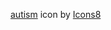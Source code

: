 <a target="_blank" href="https://icons8.cn/icons/set/autism">autism</a> icon by <a target="_blank" href="https://icons8.cn">Icons8</a>